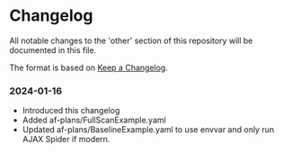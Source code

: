 # Changelog
All notable changes to the 'other' section of this repository will be documented in this file.

The format is based on [Keep a Changelog](https://keepachangelog.com/en/1.0.0/).

### 2024-01-16
- Introduced this changelog
- Added af-plans/FullScanExample.yaml
- Updated af-plans/BaselineExample.yaml to use envvar and only run AJAX Spider if modern.
